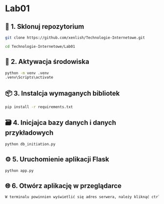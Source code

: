 # Lab01
## 🧩 1. Sklonuj repozytorium
```bash
git clone https://github.com/xenlish/Technologie-Internetowe.git

cd Technologie-Internetowe/Lab01
```

##  🧱 2. Aktywacja środowiska
```bash
python -m venv .venv
.venv\Scripts\activate
```
## 📦 3. Instalcja wymaganych bibliotek
```bash
pip install -r requirements.txt
```
## 🗃️ 4. Inicjajca bazy danych i danych przykładowych
```bash
python db_initiation.py
```
## ⚙️ 5. Uruchomienie aplikacji Flask
```bash
python app.py
```
## 🌐 6. Otwórz aplikację w przeglądarce
```bash
W terminalu powinnien wyświetlić się adres serwera, należy kliknąć ctrl + c na adres aby otowrzyć przeglądarkę.
```